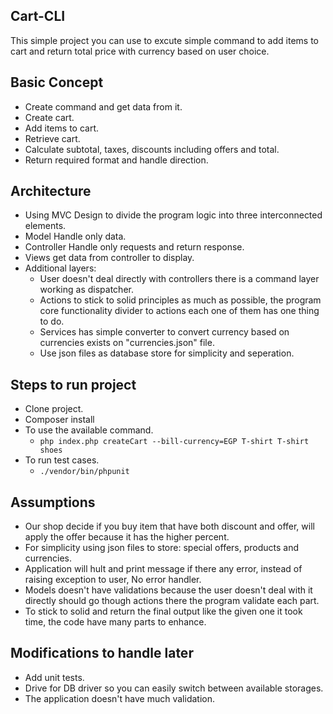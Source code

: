 ## Cart-CLI
This simple project you can use to excute simple command to add items to cart and return total price with currency
based on user choice.

## Basic Concept
* Create command and get data from it.
* Create cart.
* Add items to cart.
* Retrieve cart.
* Calculate subtotal, taxes, discounts including offers and total.
* Return required format and handle direction.

## Architecture
* Using MVC Design to divide the program logic into three interconnected elements. 
* Model Handle only data.
* Controller Handle only requests and return response.
* Views get data from controller to display.
* Additional layers:
    * User doesn't deal directly with controllers there is a command layer working as dispatcher.
    * Actions to stick to solid principles as much as possible, the program core functionality divider to actions
        each one of them has one thing to do.
    * Services has simple converter to convert currency based on currencies exists on "currencies.json" file.
    * Use json files as database store for simplicity and seperation.

## Steps to run project
* Clone project.
* Composer install
* To use the available command.
    * `php index.php createCart --bill-currency=EGP T-shirt T-shirt shoes`
* To run test cases.
    * `./vendor/bin/phpunit`

## Assumptions
* Our shop decide if you buy item that have both discount and offer, will apply the offer because it has the higher percent.
* For simplicity using json files to store: special offers, products and currencies.
* Application will hult and print message if there any error, instead of raising exception to user, No error handler.
* Models doesn't have validations because the user doesn't deal with it directly should go though actions there the program    validate each part. 
* To stick to solid and return the final output like the given one it took time, the code have many parts to enhance.

## Modifications to handle later
* Add unit tests.
* Drive for DB driver so you can easily switch between available storages.
* The application doesn't have much validation. 


